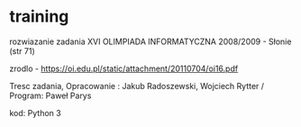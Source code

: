 # training

rozwiazanie zadania XVI OLIMPIADA INFORMATYCZNA 2008/2009 - Słonie (str 71)

zrodlo - https://oi.edu.pl/static/attachment/20110704/oi16.pdf

Tresc zadania, Opracowanie : Jakub Radoszewski, Wojciech Rytter / Program: Paweł Parys

kod: Python 3
